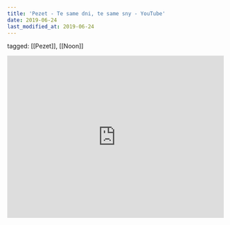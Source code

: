 ```yaml
---
title: 'Pezet - Te same dni, te same sny - YouTube'
date: 2019-06-24
last_modified_at: 2019-06-24
---
```

tagged: [[Pezet]], [[Noon]]
<iframe allow="accelerometer; autoplay; clipboard-write; encrypted-media; gyroscope; picture-in-picture" allowfullscreen="" frameborder="0" height="375" id="youtube_iframe" src="https://www.youtube.com/embed/tnwlojdZszo?feature=oembed&amp;enablejsapi=1&amp;origin=https://safe.txmblr.com&amp;wmode=opaque" width="500"></iframe>